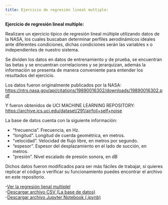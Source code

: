 ```yaml
---
title: Ejercicio de regresión lineal multiple:
---
```


**Ejercicio de regresión lineal multiple:**   

Realizare un ejercicio típico de regresión lineal múltiple utilizando datos de la NASA, los cuales buscaban determinar perfiles aerodinámicos ideales ante diferentes condiciones, dichas condiciones serán las variables x o independientes de nuestro sistema.   

Se dividen los datos en datos de entrenamiento y de prueba, se encuentran las betas y se encuentran correlaciones y se jerarquizan, además la información se presenta de manera conveniente para entender los resultados del ejercicio.   

Los datos fueron originalmente publicados por la NASA:    
https://ntrs.nasa.gov/api/citations/19890016302/downloads/19890016302.pdf  

Y fueron obtenidos de UCI MACHINE LEARNING REPOSITORY:
https://archive.ics.uci.edu/dataset/291/airfoil+self+noise  

La base de datos cuenta con la siguiente información:   
* “frecuencia”. Frecuencia, en Hz.  
* “longitud”. Longitud de cuerda geométrica, en metros.  
* “velocidad”. Velocidad de flujo libre, en metros por segundo.  
* “espesor”. Espesor del desplazamiento en el lado de succión, en metros.  
* “presión”. Nivel escalado de presión sonora, en dB   

Dichos datos fueron modificados para ser más fáciles de trabajar, si quieres replicar el código o verificar su funcionamiento puedes encontrar el archivo en este repositorio.  



-[Ver la regresión lienal multiplel](RegresionMultiple.html)    
-[Descargar archivo CSV (La base de datos)](data1_3.csv)    
-[Descargar archivo Jupyter Notebook (.ipynb)](RegresionMultiple.ipynb)
